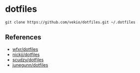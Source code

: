 # dotfiles

`git clone https://github.com/vekio/dotfiles.git ~/.dotfiles`

## References

- [wfxr/dotfiles](https://github.com/wfxr/dotfiles)
- [nickjj/dotfiles](https://github.com/nickjj/dotfiles)
- [scudzy/dotfiles](https://github.com/scudzy/dotfiles)
- [junegunn/dotfiles](https://github.com/junegunn/dotfiles)
